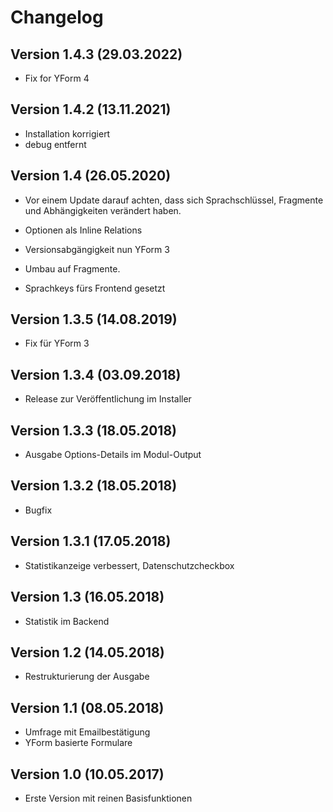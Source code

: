 # Changelog

## Version 1.4.3 (29.03.2022)
* Fix for YForm 4 

## Version 1.4.2 (13.11.2021)
* Installation korrigiert
* debug entfernt

## Version 1.4 (26.05.2020)

* Vor einem Update darauf achten, dass sich Sprachschlüssel, Fragmente und Abhängigkeiten verändert haben.

* Optionen als Inline Relations
* Versionsabgängigkeit nun YForm 3
* Umbau auf Fragmente.
* Sprachkeys fürs Frontend gesetzt

## Version 1.3.5 (14.08.2019)

* Fix für YForm 3

## Version 1.3.4 (03.09.2018)

* Release zur Veröffentlichung im Installer

## Version 1.3.3 (18.05.2018)

* Ausgabe Options-Details im Modul-Output

## Version 1.3.2 (18.05.2018)

* Bugfix

## Version 1.3.1 (17.05.2018)

* Statistikanzeige verbessert, Datenschutzcheckbox

## Version 1.3 (16.05.2018)

* Statistik im Backend

## Version 1.2 (14.05.2018)

* Restrukturierung der Ausgabe

## Version 1.1 (08.05.2018)

* Umfrage mit Emailbestätigung
* YForm basierte Formulare

## Version 1.0 (10.05.2017)

* Erste Version mit reinen Basisfunktionen
